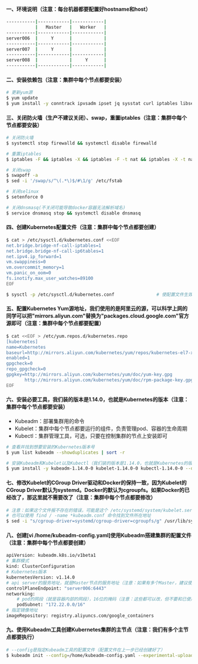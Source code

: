 #### 一、环境说明（注意：每台机器都要配置好hostname和host）
```bash
-----------|------------|------------|
           |   Master   |   Worker   | 
-----------|------------|------------|
server006  |     Y      |            |
-----------|------------|------------|
server007  |     Y      |            |
-----------|------------|------------|
server008  |            |     Y      |
-----------|------------|------------|
```

#### 二、安装依赖包（注意：集群中每个节点都要安装）
```bash
# 更新yum源
$ yum update                            
$ yum install -y conntrack ipvsadm ipset jq sysstat curl iptables libseccomp
```

#### 三、关闭防火墙（生产不建议关闭）、swap，重置iptables（注意：集群中每个节点都要安装）
```bash
# 关闭防火墙
$ systemctl stop firewalld && systemctl disable firewalld

# 重置iptables
$ iptables -F && iptables -X && iptables -F -t nat && iptables -X -t nat && iptables -P FORWARD ACCEPT

# 关闭swap
$ swapoff -a
$ sed -i '/swap/s/^\(.*\)$/#\1/g' /etc/fstab

# 关闭selinux
$ setenforce 0

# 关闭dnsmasq(不关闭可能导致docker容器无法解析域名)
$ service dnsmasq stop && systemctl disable dnsmasq
```

#### 四、创建Kubernetes配置文件（注意：集群中每个节点都要创建）
```bash
$ cat > /etc/sysctl.d/kubernetes.conf <<EOF
net.bridge.bridge-nf-call-iptables=1
net.bridge.bridge-nf-call-ip6tables=1
net.ipv4.ip_forward=1
vm.swappiness=0
vm.overcommit_memory=1
vm.panic_on_oom=0
fs.inotify.max_user_watches=89100
EOF

$ sysctl -p /etc/sysctl.d/kubernetes.conf                # 使配置文件生效（注意：这一步不能报错）
```

#### 五、配置Kubernetes Yum源地址，我们使用的是阿里云的源，可以科学上网的同学可以把"mirrors.aliyun.com"替换为"packages.cloud.google.com"官方源即可（注意：集群中每个节点都要配置）
```bash
$ cat <<EOF > /etc/yum.repos.d/kubernetes.repo
[kubernetes]
name=Kubernetes
baseurl=http://mirrors.aliyun.com/kubernetes/yum/repos/kubernetes-el7-x86_64
enabled=1
gpgcheck=0
repo_gpgcheck=0
gpgkey=http://mirrors.aliyun.com/kubernetes/yum/doc/yum-key.gpg
       http://mirrors.aliyun.com/kubernetes/yum/doc/rpm-package-key.gpg
EOF
```

#### 六、安装必要工具，我们装的版本是1.14.0，也就是Kubernetes的版本（注意：集群中每个节点都要安装）
 - Kubeadm：部署集群用的命令
 - Kubelet：集群中每个节点都要运行的组件，负责管理pod、容器的生命周期
 - Kubectl：集群管理工具，可选，只要在控制集群的节点上安装即可
```bash
# 查看并找到想要安装的Kubernetes版本号
$ yum list kubeadm --showduplicates | sort -r  

# 安装Kubeadm和Kubelet以及Kubectl（我们装的版本是1.14.0，也就是Kubernetes的版本）
$ yum install -y kubeadm-1.14.0-0 kubelet-1.14.0-0 kubectl-1.14.0-0 --disableexcludes=kubernetes
```

#### 七、修改Kubelet的CGroup Driver驱动和Docker的保持一致，因为Kubelet的CGroup Driver默认为systemd。Docker的默认为cgroupfs。如果Docker的已经改了，那这里就不需要改了（注意：集群中每个节点都要修改）
```bash
# 注意：如果这个文件报不存在的错误，可能是这个 /etc/systemd/system/kubelet.service.d/10-kubeadm.conf 目录
# 也可以使用 find / -name *kubeadm.conf 命令找到文件所在地址
$ sed -i "s/cgroup-driver=systemd/cgroup-driver=cgroupfs/g" /usr/lib/systemd/system/kubelet.service.d/10-kubeadm.conf
```

#### 八、创建[vi /home/kubeadm-config.yaml]使用Kubeadm搭建集群的配置文件（注意：集群中每个节点都要创建）
```bash
apiVersion: kubeadm.k8s.io/v1beta1
# 集群模式
kind: ClusterConfiguration
# Kubernetes版本
kubernetesVersion: v1.14.0
# api server的服务地址，就是Master节点的服务地址（注意：如果有多个Master，建议使用Keepalived抢占IP，以达到高可用）
controlPlaneEndpoint: "server006:6443"
networking:
    # pod的网段（就是容器内部的网段），16位的掩码（注意：这些都可以改，但不要和已使用的网段起冲突）
    podSubnet: "172.22.0.0/16"
# 指定镜像地址    
imageRepository: registry.aliyuncs.com/google_containers
```
#### 九、使用Kubeadm工具创建Kubernetes集群的主节点（注意：我们有多个主节点都要执行）
```bash
# --config是指定Kubeadm工具的配置文件（配置文件在上一步已经创建好了）
$ kubeadm init --config=/home/kubeadm-config.yaml --experimental-upload-certs
```


